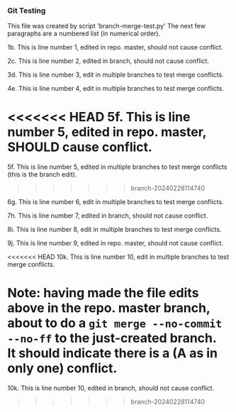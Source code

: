 
### Git Testing

This file was created by script 'branch-merge-test.py'
The next few paragraphs are a numbered list (in numerical order).

1b. This is line number 1, edited in repo. master, should not cause conflict.

2c. This is line number 2, edited in branch, should not cause conflict.

3d. This is line number 3, edit in multiple branches to test merge conflicts.

4e. This is line number 4, edit in multiple branches to test merge conflicts.

<<<<<<< HEAD
5f. This is line number 5, edited in repo. master, SHOULD cause conflict.
=======
5f. This is line number 5, edited in multiple branches to test merge conflicts (this is the branch edit).
>>>>>>> branch-20240228114740

6g. This is line number 6, edit in multiple branches to test merge conflicts.

7h. This is line number 7, edited in branch, should not cause conflict.

8i. This is line number 8, edit in multiple branches to test merge conflicts.

9j. This is line number 9, edited in repo. master, should not cause conflict.

<<<<<<< HEAD
10k. This is line number 10, edit in multiple branches to test merge conflicts.

Note: having made the file edits above in the repo. master branch, 
about to do a `git merge --no-commit --no-ff` to the just-created branch.&nbsp; 
It should indicate there is a (A as in only one) conflict.
=======
10k. This is line number 10, edited in branch, should not cause conflict.
>>>>>>> branch-20240228114740
